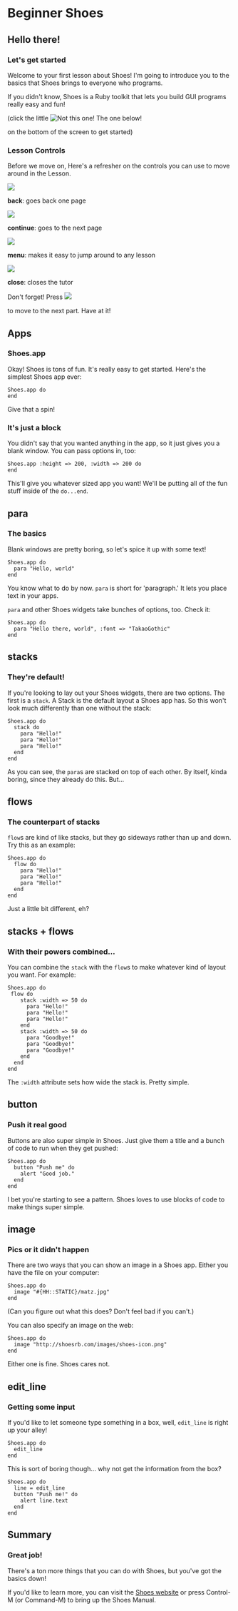 
# Beginner Shoes

## Hello there!

### Let's get started

Welcome to your first lesson about Shoes! I'm going to introduce you to the basics that Shoes brings to everyone who programs.

If you didn't know, Shoes is a Ruby toolkit that lets you build GUI programs really easy and fun!


(click the little 
![Not this one! The one below!](arrow_right)

 on the bottom of the screen to get started)

### Lesson Controls

Before we move on, Here's a refresher on the controls you can use to move around in the Lesson.

![](arrow_left)

__back__: goes back one page

![](arrow_right)

__continue__: goes to the next page

![](menu)

__menu__: makes it easy to jump around to any lesson

![](x)

__close__: closes the tutor

Don't forget! Press 
![](arrow_right)

to move to the next part. Have at it!

## Apps

### Shoes.app

Okay! Shoes is tons of fun. It's really easy to get started. Here's the simplest Shoes app ever:

``` 
Shoes.app do
end
```

Give that a spin!

### It's just a block

You didn't say that you wanted anything in the app, so it just gives you a blank window. You can pass options in, too: 

``` 
Shoes.app :height => 200, :width => 200 do
end
```

This'll give you whatever sized app you want! We'll be putting all of the fun stuff inside of the `do...end`.

## para

### The basics

Blank windows are pretty boring, so let's spice it up with some text!

``` 
Shoes.app do
  para "Hello, world"
end
```

You know what to do by now. `para` is short for 'paragraph.' It lets you place text in your apps.

`para` and other Shoes widgets take bunches of options, too. Check it:

``` 
Shoes.app do
  para "Hello there, world", :font => "TakaoGothic"
end
```

## stacks

### They're default!

If you're looking to lay out your Shoes widgets, there are two options. The first is a `stack`. A Stack is the default layout a Shoes app has. So this won't look much differently than one without the stack:

``` 
Shoes.app do
  stack do
    para "Hello!"
    para "Hello!"
    para "Hello!"
  end
end
```

As you can see, the `para`s are stacked on top of each other. By itself, kinda boring, since they already do this. But...

## flows

### The counterpart of stacks

`flow`s are kind of like stacks, but they go sideways rather than up and down. Try this as an example:

``` 
Shoes.app do
  flow do
    para "Hello!"
    para "Hello!"
    para "Hello!"
  end
end
```

Just a little bit different, eh?

## stacks + flows

### With their powers combined...

You can combine the `stack` with the `flow`s to make whatever kind of layout you want. For example: 

``` 
Shoes.app do
 flow do
    stack :width => 50 do
      para "Hello!"
      para "Hello!"
      para "Hello!"
    end
    stack :width => 50 do
      para "Goodbye!"
      para "Goodbye!"
      para "Goodbye!"
    end
  end
end
```

The `:width` attribute sets how wide the stack is. Pretty simple.

## button

### Push it real good

Buttons are also super simple in Shoes. Just give them a title and a bunch of code to run when they get pushed:

``` 
Shoes.app do
  button "Push me" do
    alert "Good job."
  end
end
```

I bet you're starting to see a pattern. Shoes loves to use blocks of code to make things super simple.

## image

### Pics or it didn't happen

There are two ways that you can show an image in a Shoes app. Either you have the file on your computer:

``` 
Shoes.app do
  image "#{HH::STATIC}/matz.jpg"
end
```

(Can you figure out what this does? Don't feel bad if you can't.)

You can also specify an image on the web:

``` 
Shoes.app do
  image "http://shoesrb.com/images/shoes-icon.png"
end
```

Either one is fine. Shoes cares not.

## edit_line

### Getting some input

If you'd like to let someone type something in a box, well, `edit_line` is right up your alley!

``` 
Shoes.app do
  edit_line
end
```

This is sort of boring though... why not get the information from the box?

``` 
Shoes.app do
  line = edit_line
  button "Push me!" do
    alert line.text
  end
end
```

## Summary

### Great job!

There's a ton more things that you can do with Shoes, but you've got the basics down!

If you'd like to learn more, you can visit the [Shoes website](http://shoesrb.com/) or press Control-M (or Command-M) to bring up the Shoes Manual.
